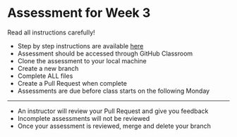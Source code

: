 # Assessment for Week 3

Read all instructions carefully!
- Step by step instructions are available [here](https://github.com/LEARNAcademy/Syllabus/blob/main/github/assessments.md)
- Assessment should be accessed through GitHub Classroom
- Clone the assessment to your local machine
- Create a new branch
- Complete ALL files
- Create a Pull Request when complete
- Assessments are due before class starts on the following Monday

---
- An instructor will review your Pull Request and give you feedback
- Incomplete assessments will not be reviewed
- Once your assessment is reviewed, merge and delete your branch
